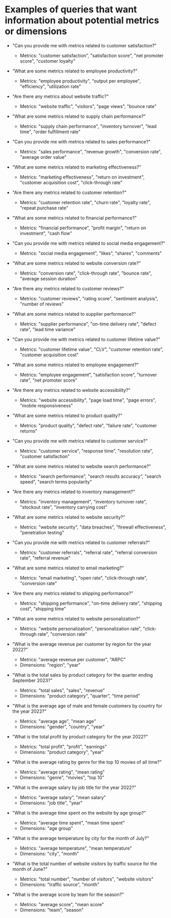 # Examples of queries that want information about potential metrics or dimensions

- "Can you provide me with metrics related to customer satisfaction?"
   - Metrics: "customer satisfaction", "satisfaction score", "net promoter score", "customer loyalty"

- "What are some metrics related to employee productivity?"
   - Metrics: "employee productivity", "output per employee", "efficiency", "utilization rate"

- "Are there any metrics about website traffic?"
   - Metrics: "website traffic", "visitors", "page views", "bounce rate"

- "What are some metrics related to supply chain performance?"
   - Metrics: "supply chain performance", "inventory turnover", "lead time", "order fulfillment rate"

- "Can you provide me with metrics related to sales performance?"
   - Metrics: "sales performance", "revenue growth", "conversion rate", "average order value"

- "What are some metrics related to marketing effectiveness?"
   - Metrics: "marketing effectiveness", "return on investment", "customer acquisition cost", "click-through rate"

- "Are there any metrics related to customer retention?"
   - Metrics: "customer retention rate", "churn rate", "loyalty rate", "repeat purchase rate"

- "What are some metrics related to financial performance?"
   - Metrics: "financial performance", "profit margin", "return on investment", "cash flow"

- "Can you provide me with metrics related to social media engagement?"
   - Metrics: "social media engagement", "likes", "shares", "comments"

- "What are some metrics related to website conversion rate?"
    - Metrics: "conversion rate", "click-through rate", "bounce rate", "average session duration"

- "Are there any metrics related to customer reviews?"
    - Metrics: "customer reviews", "rating score", "sentiment analysis", "number of reviews"

- "What are some metrics related to supplier performance?"
    - Metrics: "supplier performance", "on-time delivery rate", "defect rate", "lead time variance"

- "Can you provide me with metrics related to customer lifetime value?"
    - Metrics: "customer lifetime value", "CLV", "customer retention rate", "customer acquisition cost"

- "What are some metrics related to employee engagement?"
    - Metrics: "employee engagement", "satisfaction score", "turnover rate", "net promoter score"

- "Are there any metrics related to website accessibility?"
    - Metrics: "website accessibility", "page load time", "page errors", "mobile responsiveness"

- "What are some metrics related to product quality?"
    - Metrics: "product quality", "defect rate", "failure rate", "customer returns"

- "Can you provide me with metrics related to customer service?"
    - Metrics: "customer service", "response time", "resolution rate", "customer satisfaction"

- "What are some metrics related to website search performance?"
    - Metrics: "search performance", "search results accuracy", "search speed", "search terms popularity"

- "Are there any metrics related to inventory management?"
    - Metrics: "inventory management", "inventory turnover rate", "stockout rate", "inventory carrying cost"

- "What are some metrics related to website security?"
    - Metrics: "website security", "data breaches", "firewall effectiveness", "penetration testing"

- "Can you provide me with metrics related to customer referrals?"
    - Metrics: "customer referrals", "referral rate", "referral conversion rate", "referral revenue"

- "What are some metrics related to email marketing?"
    - Metrics: "email marketing", "open rate", "click-through rate", "conversion rate"

- "Are there any metrics related to shipping performance?"
    - Metrics: "shipping performance", "on-time delivery rate", "shipping cost", "shipping time"

- "What are some metrics related to website personalization?"
    - Metrics: "website personalization", "personalization rate", "click-through rate", "conversion rate"

- "What is the average revenue per customer by region for the year 2022?"
    - Metrics: "average revenue per customer", "ARPC"
    - Dimensions: "region", "year"

- "What is the total sales by product category for the quarter ending September 2023?"
    - Metrics: "total sales", "sales", "revenue"
    - Dimensions: "product category", "quarter", "time period"

- "What is the average age of male and female customers by country for the year 2022?"
    - Metrics: "average age", "mean age"
    - Dimensions: "gender", "country", "year"

- "What is the total profit by product category for the year 2022?"
    - Metrics: "total profit", "profit", "earnings"
    - Dimensions: "product category", "year"

- "What is the average rating by genre for the top 10 movies of all time?"
    - Metrics: "average rating", "mean rating"
    - Dimensions: "genre", "movies", "top 10"

- "What is the average salary by job title for the year 2022?"
    - Metrics: "average salary", "mean salary"
    - Dimensions: "job title", "year"

- "What is the average time spent on the website by age group?"
    - Metrics: "average time spent", "mean time spent"
    - Dimensions: "age group"

- "What is the average temperature by city for the month of July?"
    - Metrics: "average temperature", "mean temperature"
    - Dimensions: "city", "month"

- "What is the total number of website visitors by traffic source for the month of June?"
    - Metrics: "total number", "number of visitors", "website visitors"
    - Dimensions: "traffic source", "month"

- "What is the average score by team for the season?"
    - Metrics: "average score", "mean score"
    - Dimensions: "team", "season"